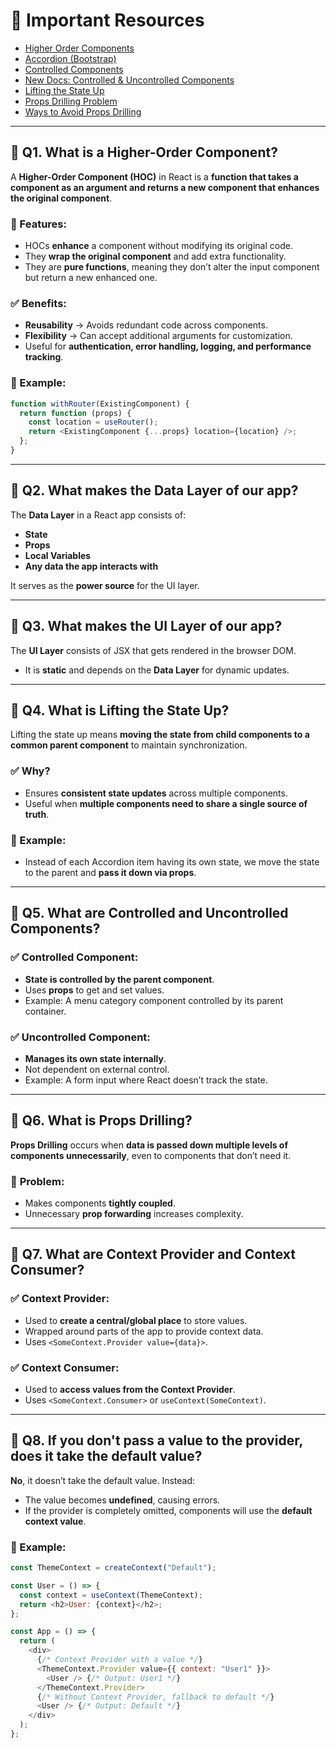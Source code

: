 # 📌 Important Resources

- [Higher Order Components](https://legacy.reactjs.org/docs/higher-order-components.html)
- [Accordion (Bootstrap)](https://getbootstrap.com/docs/5.0/components/accordion/)
- [Controlled Components](https://legacy.reactjs.org/docs/forms.html#controlled-components)
- [New Docs: Controlled & Uncontrolled Components](https://react.dev/learn/sharing-state-between-components#controlled-and-uncontrolled-components)
- [Lifting the State Up](https://react.dev/learn/sharing-state-between-components#lifting-state-up-by-example)
- [Props Drilling Problem](https://react.dev/learn/passing-data-deeply-with-context#the-problem-with-passing-props)
- [Ways to Avoid Props Drilling](https://blog.logrocket.com/solving-prop-drilling-react-apps/)

---

## 📌 Q1. What is a Higher-Order Component?

A **Higher-Order Component (HOC)** in React is a **function that takes a component as an argument and returns a new component that enhances the original component**.

### 🔹 Features:

- HOCs **enhance** a component without modifying its original code.
- They **wrap the original component** and add extra functionality.
- They are **pure functions**, meaning they don’t alter the input component but return a new enhanced one.

### ✅ Benefits:

- **Reusability** → Avoids redundant code across components.
- **Flexibility** → Can accept additional arguments for customization.
- Useful for **authentication, error handling, logging, and performance tracking**.

### 🔹 Example:

```js
function withRouter(ExistingComponent) {
  return function (props) {
    const location = useRouter();
    return <ExistingComponent {...props} location={location} />;
  };
}
```

---

## 📌 Q2. What makes the Data Layer of our app?

The **Data Layer** in a React app consists of:

- **State**
- **Props**
- **Local Variables**
- **Any data the app interacts with**

It serves as the **power source** for the UI layer.

---

## 📌 Q3. What makes the UI Layer of our app?

The **UI Layer** consists of JSX that gets rendered in the browser DOM.

- It is **static** and depends on the **Data Layer** for dynamic updates.

---

## 📌 Q4. What is Lifting the State Up?

Lifting the state up means **moving the state from child components to a common parent component** to maintain synchronization.

### ✅ Why?

- Ensures **consistent state updates** across multiple components.
- Useful when **multiple components need to share a single source of truth**.

### 🔹 Example:

- Instead of each Accordion item having its own state, we move the state to the parent and **pass it down via props**.

---

## 📌 Q5. What are Controlled and Uncontrolled Components?

### ✅ **Controlled Component:**

- **State is controlled by the parent component**.
- Uses **props** to get and set values.
- Example: A menu category component controlled by its parent container.

### ✅ **Uncontrolled Component:**

- **Manages its own state internally**.
- Not dependent on external control.
- Example: A form input where React doesn’t track the state.

---

## 📌 Q6. What is Props Drilling?

**Props Drilling** occurs when **data is passed down multiple levels of components unnecessarily**, even to components that don’t need it.

### 🔴 **Problem:**

- Makes components **tightly coupled**.
- Unnecessary **prop forwarding** increases complexity.

---

## 📌 Q7. What are Context Provider and Context Consumer?

### ✅ **Context Provider:**

- Used to **create a central/global place** to store values.
- Wrapped around parts of the app to provide context data.
- Uses `<SomeContext.Provider value={data}>`.

### ✅ **Context Consumer:**

- Used to **access values from the Context Provider**.
- Uses `<SomeContext.Consumer>` or `useContext(SomeContext)`.

---

## 📌 Q8. If you don't pass a value to the provider, does it take the default value?

**No**, it doesn’t take the default value. Instead:

- The value becomes **undefined**, causing errors.
- If the provider is completely omitted, components will use the **default context value**.

### 🔹 Example:

```js
const ThemeContext = createContext("Default");
```

```js
const User = () => {
  const context = useContext(ThemeContext);
  return <h2>User: {context}</h2>;
};
```

```js
const App = () => {
  return (
    <div>
      {/* Context Provider with a value */}
      <ThemeContext.Provider value={{ context: "User1" }}>
        <User /> {/* Output: User1 */}
      </ThemeContext.Provider>
      {/* Without Context Provider, fallback to default */}
      <User /> {/* Output: Default */}
    </div>
  );
};
```
